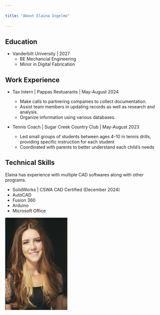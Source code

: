 ```yaml
---

title: "About Elaina Ingelmo"

---
```


## Education 

* Vanderbilt University | 2027
  * BE Mechancial Engineering
  * Minor in Digital Fabrication

## Work Experience

* Tax Intern | Pappas Restuarants | May-August 2024
  * Make calls to partnering companies to collect documentation.
  * Assist team members in updating records as well as research and analysis.
  * Organize information using various databases.

* Tennis Coach | Sugar Creek Country Club | May-August 2023
  * Led small groups of students between ages 4-10 in tennis drills, providing specific instruction for each student   
  * Coordinated with parents to better understand each child’s needs


## Technical Skills

Elaina has experience with multiple CAD softwares along with other programs.

* SolidWorks | CSWA CAD Certified (December 2024)
* AutoCAD
* Fusion 360
* Arduino
* Microsoft Office




<img src="/assets/img/Headshot.jpg" alt="Elaina Ingelmo" style="width:200px;"/>

